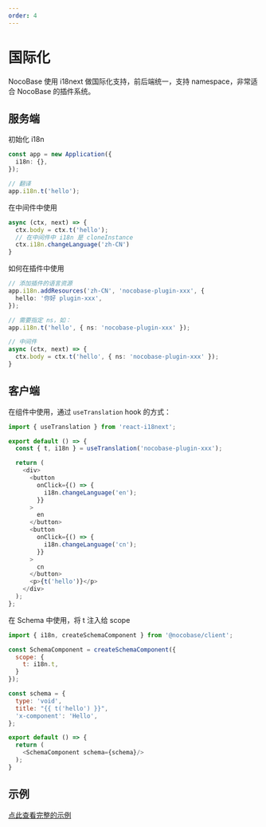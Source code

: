 ```yaml
---
order: 4
---
```


# 国际化

NocoBase 使用 i18next 做国际化支持，前后端统一，支持 namespace，非常适合 NocoBase 的插件系统。

## 服务端

初始化 i18n

```ts
const app = new Application({
  i18n: {},
});

// 翻译
app.i18n.t('hello');
```

在中间件中使用

```ts
async (ctx, next) => {
  ctx.body = ctx.t('hello');
  // 在中间件中 i18n 是 cloneInstance
  ctx.i18n.changeLanguage('zh-CN')
}
```

如何在插件中使用

```ts
// 添加插件的语言资源
app.i18n.addResources('zh-CN', 'nocobase-plugin-xxx', {
  hello: '你好 plugin-xxx',
});

// 需要指定 ns，如：
app.i18n.t('hello', { ns: 'nocobase-plugin-xxx' });

// 中间件
async (ctx, next) => {
  ctx.body = ctx.t('hello', { ns: 'nocobase-plugin-xxx' });
}
```

## 客户端

在组件中使用，通过 `useTranslation` hook 的方式：

```js
import { useTranslation } from 'react-i18next';

export default () => {
  const { t, i18n } = useTranslation('nocobase-plugin-xxx');

  return (
    <div>
      <button
        onClick={() => {
          i18n.changeLanguage('en');
        }}
      >
        en
      </button>
      <button
        onClick={() => {
          i18n.changeLanguage('cn');
        }}
      >
        cn
      </button>
      <p>{t('hello')}</p>
    </div>
  );
};
```

在 Schema 中使用，将 t 注入给 scope

```js
import { i18n, createSchemaComponent } from '@nocobase/client';

const SchemaComponent = createSchemaComponent({
  scope: {
    t: i18n.t,
  }
});

const schema = {
  type: 'void',
  title: "{{ t('hello') }}",
  'x-component': 'Hello',
};

export default () => {
  return (
    <SchemaComponent schema={schema}/>
  );
}
```

## 示例

[点此查看完整的示例](#)

